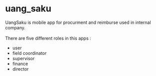 # uang_saku


UangSaku is mobile app for procurment and reimburse used in internal company. 
<br>
<br>
There are five different roles in this apps :
- user
- field coordinator
- supervisor
- finance
- director
